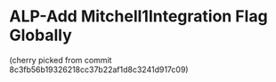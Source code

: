 # ALP-Add Mitchell1Integration Flag Globally

(cherry picked from commit 8c3fb56b19326218cc37b22af1d8c3241d917c09)
